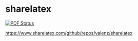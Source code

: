 sharelatex
==========
[![PDF Status](https://www.sharelatex.com/github/repos/valenz/sharelatex/builds/latest/badge.svg)](https://www.sharelatex.com/github/repos/valenz/sharelatex/builds/latest/output.pdf)

https://www.sharelatex.com/github/repos/valenz/sharelatex
